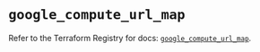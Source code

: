 # `google_compute_url_map`

Refer to the Terraform Registry for docs: [`google_compute_url_map`](https://registry.terraform.io/providers/hashicorp/google/6.2.0/docs/resources/compute_url_map).
